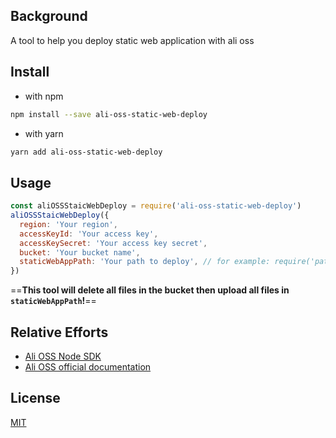 
## Background

A tool to help you deploy static web application with ali oss

## Install

* with npm
```sh
npm install --save ali-oss-static-web-deploy
```
* with yarn

```sh
yarn add ali-oss-static-web-deploy
```


## Usage

```js
const aliOSSStaicWebDeploy = require('ali-oss-static-web-deploy')
aliOSSStaicWebDeploy({
  region: 'Your region',
  accessKeyId: 'Your access key',
  accessKeySecret: 'Your access key secret',
  bucket: 'Your bucket name',
  staticWebAppPath: 'Your path to deploy', // for example: require('path').resolve(__dirname, 'dist')
})
```

==**This tool will delete all files in the bucket then upload all files in `staticWebAppPath`!**==

## Relative Efforts

* [Ali OSS Node SDK](https://github.com/ali-sdk/ali-oss)
* [Ali OSS official documentation](https://help.aliyun.com/product/31815.html)

## License

[MIT](https://opensource.org/licenses/MIT)